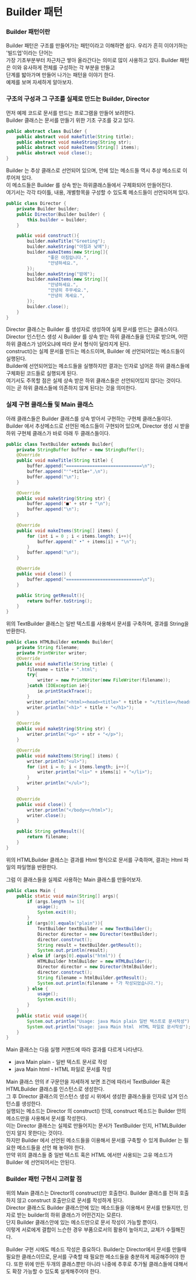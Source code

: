 # Builder 패턴

### Builder 패턴이란
Builder 패턴은 구조를 만들어가는 패턴이라고 이해하면 쉽다. 우리가 흔히 이야기하는 '빌드업'이라는 단어는\
가장 기초부분부터 차근차근 쌓아 올라간다는 의미로 많이 사용하고 있다. Builder 패턴은 이와 유사하게 전체를 구성하는 각 부분을 만들고\
단계를 밟아가며 만들어 나가는 패턴을 이야기 한다.\
예제를 보며 자세하게 알아보자.

### 구조의 구성과 그 구조를 실제로 만드는 Builder, Director
먼저 예제 코드로 문서를 만드는 프로그램을 만들어 보려한다.\
Builder 클래스는 문서를 만들기 위한 기초 구조를 갖고 있다.
```java
public abstract class Builder {
    public abstract void makeTitle(String title);
    public abstract void makeString(String str);
    public abstract void makeItems(String[] items);
    public abstract void close();
}
```
Builder 는 추상 클래스로 선언되어 있으며, 안에 있는 메소드들 역시 추상 메소드로 이루어져 있다.\
이 메소드들은 Builder 를 상속 받는 하위클래스들에서 구체화되어 만들어진다.\
여기서는 각각 타이틀, 내용, 개별항목을 구성할 수 있도록 메소드들이 선언되어져 있다.

```java
public class Director {
    private Builder builder;
    public Director(Builder builder) {
        this.builder = builder;
    }

    public void construct(){
        builder.makeTitle("Greeting");
        builder.makeString("아침과 낮에");
        builder.makeItems(new String[]{
                "좋은 아침입니다.",
                "안녕하세요.",
        });
        builder.makeString("밤에");
        builder.makeItems(new String[]{
                "안녕하세요.",
                "안녕히 주무세요.",
                "안녕히 계세요.",
        });
        builder.close();
    }
}
```
Director 클래스는 Builder 를 생성자로 생성하여 실제 문서를 만드는 클래스이다.\
Director 인스턴스 생성 시 Builder 를 상속 받는 하위 클래스들을 인자로 받으며, 어떤 하위 클래스가 넘어오냐에 따라 문서 형식이 달라지게 된다.\
construct()는 실제 문서를 만드는 메소드이며, Builder 에 선언되어있는 메소드들이 실행된다.\
Builder에 선언되어있는 메소드들을 실행하지만 결과는 인자로 넘어온 하위 클래스들에 구체화된 코드들로 실행되게 된다.\
여기서도 주목할 점은 실제 상속 받은 하위 클래스들은 선언되어있지 않다는 것이다.\
이는 곧 하위 클래스들에 의존하지 않게 된다는 것을 의미한다.


### 실제 구현 클래스들 및 Main 클래스

아래 클래스들은 Builder 클래스를 상속 받아서 구현하는 구현체 클래스들이다.\
Builder 에서 추상메소드로 선언된 메소드들이 구현되어 있으며, Director 생성 시 받을 하위 구현체 클래스가 바로 아래 두 클래스들이다.

```java
public class TextBuilder extends Builder{
    private StringBuffer buffer = new StringBuffer();
    @Override
    public void makeTitle(String title) {
        buffer.append("=============================\n");
        buffer.append("⌜"+title+"⌟\n");
        buffer.append("\n");
    }

    @Override
    public void makeString(String str) {
        buffer.append('■' + str + "\n");
        buffer.append("\n");
    }

    @Override
    public void makeItems(String[] items) {
        for (int i = 0 ; i < items.length; i++){
            buffer.append(" •" + items[i] + "\n");
        }
        buffer.append("\n");
    }

    @Override
    public void close() {
        buffer.append("=============================\n");
    }

    public String getResult(){
        return buffer.toString();
    }
}
```
위의 TextBuilder 클래스는 일반 텍스트를 사용해서 문서를 구축하며, 결과를 String을 반환한다.

```java
public class HTMLBuilder extends Builder{
    private String filename;
    private PrintWriter writer;
    @Override
    public void makeTitle(String title) {
        filename = title + ".html";
        try{
            writer = new PrintWriter(new FileWriter(filename));
        }catch (IOException ie){
            ie.printStackTrace();
        }
        writer.println("<html><head><title>" + title + "</title></head>                     </body>");
        writer.println("<h1>" + title + "</h1>");
    }

    @Override
    public void makeString(String str) {
        writer.println("<p>" + str + "</p>");
    }

    @Override
    public void makeItems(String[] items) {
        writer.println("<ul>");
        for (int i = 0; i < items.length; i++){
            writer.println("<li>" + items[i] + "</li>");
        }
        writer.println("</ul>");
    }

    @Override
    public void close() {
        writer.println("</body></html>");
        writer.close();
    }

    public String getResult(){
        return filename;
    }
}
```
위의 HTMLBuilder 클래스는 결과를 Html 형식으로 문서를 구축하며, 결과는 Html 파일의 파일명을 반환한다.

그럼 이 클래스들을 실제로 사용하는 Main 클래스를 만들어보자.
```java
public class Main {
    public static void main(String[] args){
        if (args.length != 1){
            usage();
            System.exit(0);
        }
        if (args[0].equals("plain")){
            TextBuilder textBuilder = new TextBuilder();
            Director director = new Director(textBuilder);
            director.construct();
            String result = textBuilder.getResult();
            System.out.println(result);
        } else if (args[0].equals("html")) {
            HTMLBuilder htmlBuilder = new HTMLBuilder();
            Director director = new Director(htmlBuilder);
            director.construct();
            String filename = htmlBuilder.getResult();
            System.out.println(filename + "가 작성되었습니다.");
        } else {
            usage();
            System.exit(0);
        }
    }
    public static void usage(){
        System.out.println("Usage: java Main plain 일반 텍스트로 문서작성");
        System.out.println("Usage: java Main html  HTML 파일로 문서작성");
    }
}
```
Main 클래스는 다음 실행 커맨드에 따라 결과를 다르게 나타낸다. 
* java Main plain - 일반 텍스트 문서로 작성
* java Main html - HTML 파일로 문서를 작성

Main 클래스 안의 if 구문안을 자세하게 보면 조건에 따라서 TextBuilder 혹은 HTMLBuilder 클래스를 인스턴스로 생성한다.\
그 후 Director 클래스의 인스턴스 생성 시 위에서 생성한 클래스들을 인자로 넘겨 인스턴스를 생성한다.\
실행되는 메소드는 Director 의 construct() 인데, construct 메소드는 Builder 안의 메소드만을 사용해서 문서를 작성한다.\
이는 Director 클래스는 실제로 만들어지는 문서가 TextBuilder 인지, HTMLBuilder 인지 알지 못한다는 것이다.\
하지만 Builder 에서 선언된 메소드들을 이용해서 문서를 구축할 수 있게 Builder 는 필요한 메소드들을 선언 해 놓아야 한다.\
만약 위의 클래스들 중 일반 텍스트 혹은 HTML 에서만 사용되는 고유 메소드가 Builder 에 선언되어서는 안된다.

### Builder 패턴 구현시 고려할 점
위의 Main 클래스는 Director의 construct()만 호출한다. Builder 클래스를 전혀 호출하지 않고 construct 호출만으로 문서를 작성하게 된다.\
Director 클래스도 Builder 클래스안에 있는 메소드들을 이용해서 문서를 만들지만, 인자로 받는 builder의 하위 클래스가 어떤건지는 모른다.\
단지 Builder 클래스안에 있는 메소드만으로 문서 작성이 가능할 뿐이다.\
이렇게 서로에게 결합이 느슨한 경우 부품으로서의 활용이 높아지고, 교체가 수월해진다.

Builder 구현 시에도 메소드 작성은 중요하다. Builder는 Director에서 문서를 만들때 필요한 클래스이므로,
문서를 구축할 때 필요한 메소드들을 충분하게 제공해주어야 한다. 또한 위에 만든 두개의 클래스뿐만 아니라 나중에 추후로 추가될 클래스들에 대해서도 
확장 가능할 수 있도록 설계해주어야 한다.